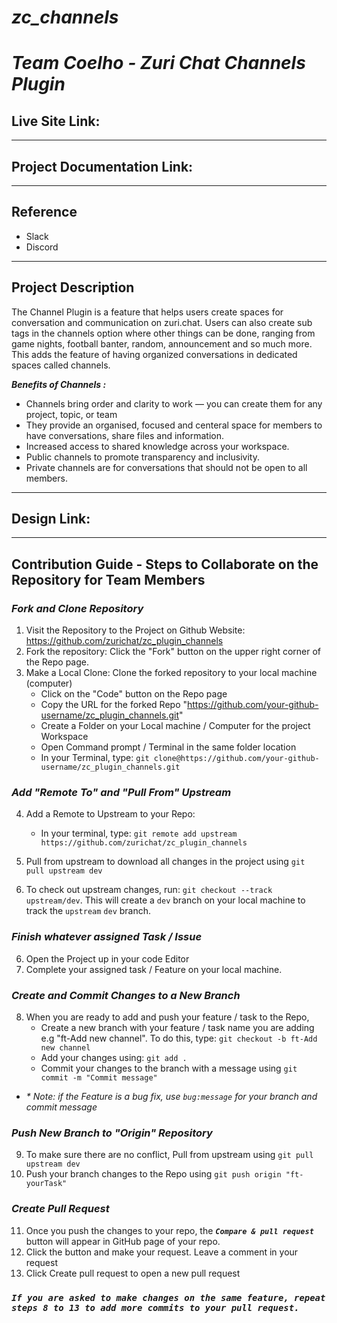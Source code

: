# **_zc_channels_**

# _Team Coelho - Zuri Chat Channels Plugin_

## **Live Site Link:**

---

## **Project Documentation Link:**

---

## **Reference**
- Slack
- Discord

---

## **Project Description**

The Channel Plugin is a feature that helps users create spaces for conversation
and communication on zuri.chat.
Users can also create sub tags in the channels option where other things can be
done, ranging from game nights, football banter, random, announcement and
so much more.
This adds the feature of having organized conversations in dedicated spaces called channels.

**_Benefits of Channels :_**

- Channels bring order and clarity to work — you can create them for any project, topic, or team
- They provide an organised, focused and centeral space for members to have conversations, share files and information.
- Increased access to shared knowledge across your workspace.
- Public channels to promote transparency and inclusivity.
- Private channels are for conversations that should not be open to all members.

---

## **Design Link:**

---

## **Contribution Guide - Steps to Collaborate on the Repository for Team Members**

### **_Fork and Clone Repository_**

1. Visit the Repository to the Project on Github Website: https://github.com/zurichat/zc_plugin_channels
2. Fork the repository: Click the "Fork" button on the upper right corner of the Repo page.
3. Make a Local Clone: Clone the forked repository to your local machine (computer)
   - Click on the "Code" button on the Repo page
   - Copy the URL for the forked Repo "https://github.com/your-github-username/zc_plugin_channels.git"
   - Create a Folder on your Local machine / Computer for the project Workspace
   - Open Command prompt / Terminal in the same folder location
   - In your Terminal, type:
     `git clone@https://github.com/your-github-username/zc_plugin_channels.git`

### **_Add "Remote To" and "Pull From" Upstream_**

4. Add a Remote to Upstream to your Repo:
   - In your terminal, type:
     `git remote add upstream https://github.com/zurichat/zc_plugin_channels`
5. Pull from upstream to download all changes in the project using `git pull upstream dev`

6. To check out upstream changes, run: `git checkout --track upstream/dev`. This will create a `dev` branch on your local machine to track the `upstream` `dev` branch.

### **_Finish whatever assigned Task / Issue_**

6. Open the Project up in your code Editor
7. Complete your assigned task / Feature on your local machine.

### **_Create and Commit Changes to a New Branch_**

8. When you are ready to add and push your feature / task to the Repo,
   - Create a new branch with your feature / task name you are adding e.g "ft-Add new channel". To do this, type:
     `git checkout -b ft-Add new channel`
   - Add your changes using:
     `git add . `
   - Commit your changes to the branch with a message using
     `git commit -m "Commit message"`

- _\* Note: if the Feature is a bug fix, use `bug:message` for your branch and commit message_

### **_Push New Branch to "Origin" Repository_**

9. To make sure there are no conflict, Pull from upstream using `git pull upstream dev`
10. Push your branch changes to the Repo using
    `git push origin "ft-yourTask"`

### **_Create Pull Request_**

11. Once you push the changes to your repo, the **_`Compare & pull request`_** button will appear in GitHub page of your repo.
12. Click the button and make your request. Leave a comment in your request
13. Click Create pull request to open a new pull request

### **_`If you are asked to make changes on the same feature, repeat steps 8 to 13 to add more commits to your pull request.`_**
